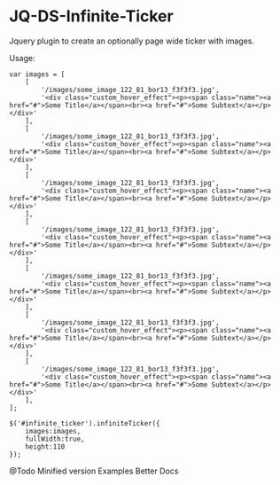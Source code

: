 JQ-DS-Infinite-Ticker
=====================

Jquery plugin to create an optionally page wide ticker with images.

Usage:
	
	var images = [
		[
			'/images/some_image_122_81_bor13_f3f3f3.jpg',
			'<div class="custom_hover_effect"><p><span class="name"><a href="#">Some Title</a></span><br><a href="#">Some Subtext</a></p></div>'
		],
		[
			'/images/some_image_122_81_bor13_f3f3f3.jpg',
			'<div class="custom_hover_effect"><p><span class="name"><a href="#">Some Title</a></span><br><a href="#">Some Subtext</a></p></div>'
		],
		[
			'/images/some_image_122_81_bor13_f3f3f3.jpg',
			'<div class="custom_hover_effect"><p><span class="name"><a href="#">Some Title</a></span><br><a href="#">Some Subtext</a></p></div>'
		],
		[
			'/images/some_image_122_81_bor13_f3f3f3.jpg',
			'<div class="custom_hover_effect"><p><span class="name"><a href="#">Some Title</a></span><br><a href="#">Some Subtext</a></p></div>'
		],
		[
			'/images/some_image_122_81_bor13_f3f3f3.jpg',
			'<div class="custom_hover_effect"><p><span class="name"><a href="#">Some Title</a></span><br><a href="#">Some Subtext</a></p></div>'
		],
		[
			'/images/some_image_122_81_bor13_f3f3f3.jpg',
			'<div class="custom_hover_effect"><p><span class="name"><a href="#">Some Title</a></span><br><a href="#">Some Subtext</a></p></div>'
		],
		[
			'/images/some_image_122_81_bor13_f3f3f3.jpg',
			'<div class="custom_hover_effect"><p><span class="name"><a href="#">Some Title</a></span><br><a href="#">Some Subtext</a></p></div>'
		],
	];
			
	$('#infinite_ticker').infiniteTicker({
		images:images, 
		fullWidth:true, 
		height:110
	});

@Todo
Minified version
Examples
Better Docs

